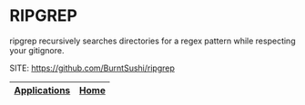 # RIPGREP

 ripgrep recursively searches directories for a regex pattern while  respecting your gitignore.

 SITE: https://github.com/BurntSushi/ripgrep

 | [Applications](https://portable-linux-apps.github.io/apps.html) | [Home](https://portable-linux-apps.github.io)
 | --- | --- |
